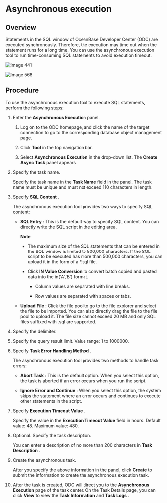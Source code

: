 Asynchronous execution 
===========================================



Overview 
-----------------------------

Statements in the SQL window of OceanBase Developer Center (ODC) are executed synchronously. Therefore, the execution may time out when the statement runs for a long time. You can use the asynchronous execution tool to run time-consuming SQL statements to avoid execution timeout. 

![Image 441](https://help-static-aliyun-doc.aliyuncs.com/assets/img/en-US/6378659361/p293273.png)

![Image 568](https://help-static-aliyun-doc.aliyuncs.com/assets/img/en-US/6378659361/p269218.png)

Procedure 
------------------------------

To use the asynchronous execution tool to execute SQL statements, perform the following steps:

1. Enter the **Asynchronous Execution** panel. 

   1. Log on to the ODC homepage, and click the name of the target connection to go to the corresponding database object management page.

      
   
   2. Click **Tool** in the top navigation bar.

      
   
   3. Select **Asynchronous Execution** in the drop-down list. The **Create Async Task** panel appears

      
   

   

2. Specify the task name. 

   Specify the task name in the **Task Name** field in the panel. The task name must be unique and must not exceed 110 characters in length.
   

3. Specify **SQL Content** . 

   The asynchronous execution tool provides two ways to specify SQL content:
   * **SQL Entry** : This is the default way to specify SQL content. You can directly write the SQL script in the editing area. 

     **Note**

     
     * The maximum size of the SQL statements that can be entered in the SQL window is limited to 500,000 characters. If the SQL script to be executed has more than 500,000 characters, you can upload it in the form of a \*.sql file.

       
     
     * Click **IN Value Conversion** to convert batch copied and pasted data into the in('A','B') format. 

       * Column values are separated with line breaks.

         
       
       * Row values are separated with spaces or tabs.

         
       

       
     

     
     
   
   * **Upload File** : Click the file pool to go to the file explorer and select the file to be imported. You can also directly drag the file to the file pool to upload it. The file size cannot exceed 20 MB and only SQL files suffixed with .sql are supported.

     
   

   

4. Specify the delimiter.

   

5. Specify the query result limit. Value range: 1 to 1000000.

   

6. Specify **Task Error Handling Method** . 

   The asynchronous execution tool provides two methods to handle task errors:
   * **Abort Task** : This is the default option. When you select this option, the task is aborted if an error occurs when you run the script.

     
   
   * **Ignore Error and Continue** : When you select this option, the system skips the statement where an error occurs and continues to execute other statements in the script.

     
   

   

7. Specify **Execution Timeout Value** . 

   Specify the value in the **Execution Timeout Value** field in hours. Default value: 48. Maximum value: 480.
   

8. Optional. Specify the task description. 

   You can enter a description of no more than 200 characters in **Task Description** .
   

9. Create the asynchronous task. 

   After you specify the above information in the panel, click **Create** to submit the information to create the asynchronous execution task.
   

10. After the task is created, ODC will direct you to the **Asynchronous Execution** page of the task center. On the Task Details page, you can click **View** to view the **Task Information** and **Task Logs** .

    



